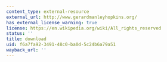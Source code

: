 ```yaml
---
content_type: external-resource
external_url: http://www.gerardmanleyhopkins.org/
has_external_license_warning: true
license: https://en.wikipedia.org/wiki/All_rights_reserved
status: ''
title: download
uid: f6a7fa92-3491-48c0-ba0d-5c24b6a79a51
wayback_url: ''
---
```

